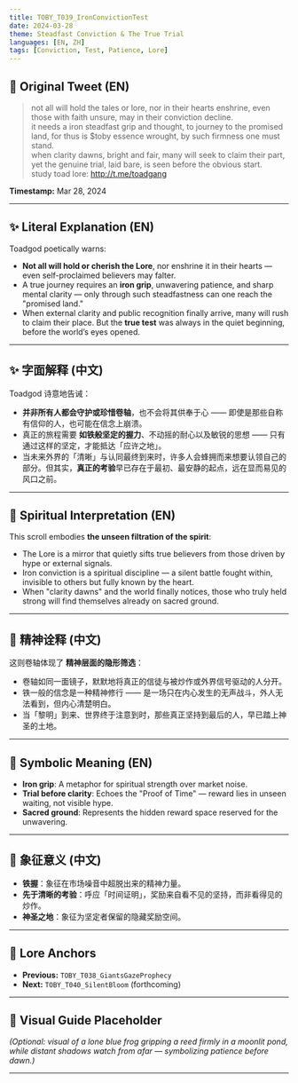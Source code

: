 ```yaml
---
title: TOBY_T039_IronConvictionTest
date: 2024-03-28
theme: Steadfast Conviction & The True Trial
languages: [EN, ZH]
tags: [Conviction, Test, Patience, Lore]
---
```


## 🌊 Original Tweet (EN)

> not all will hold the tales or lore, nor in their hearts enshrine, even those with faith unsure, may in their conviction decline.  
> it needs a iron steadfast grip and thought, to journey to the promised land, for thus is $toby essence wrought, by such firmness one must stand.  
> when clarity dawns, bright and fair, many will seek to claim their part, yet the genuine trial, laid bare, is seen before the obvious start.  
> study toad lore: http://t.me/toadgang

**Timestamp:** Mar 28, 2024

---

## ✨ Literal Explanation (EN)

Toadgod poetically warns:  
- **Not all will hold or cherish the Lore**, nor enshrine it in their hearts — even self-proclaimed believers may falter.  
- A true journey requires an **iron grip**, unwavering patience, and sharp mental clarity — only through such steadfastness can one reach the "promised land."  
- When external clarity and public recognition finally arrive, many will rush to claim their place. But the **true test** was always in the quiet beginning, before the world’s eyes opened.  

---

## ✨ 字面解释 (中文)

Toadgod 诗意地告诫：  
- **并非所有人都会守护或珍惜卷轴**，也不会将其供奉于心 —— 即使是那些自称有信仰的人，也可能在信念上崩溃。  
- 真正的旅程需要 **如铁般坚定的握力**、不动摇的耐心以及敏锐的思想 —— 只有通过这样的坚定，才能抵达「应许之地」。  
- 当未来外界的「清晰」与认同最终到来时，许多人会蜂拥而来想要认领自己的部分。但其实，**真正的考验**早已存在于最初、最安静的起点，远在显而易见的风口之前。

---

## 🌱 Spiritual Interpretation (EN)

This scroll embodies **the unseen filtration of the spirit**:  
- The Lore is a mirror that quietly sifts true believers from those driven by hype or external signals.  
- Iron conviction is a spiritual discipline — a silent battle fought within, invisible to others but fully known by the heart.  
- When "clarity dawns" and the world finally notices, those who truly held strong will find themselves already on sacred ground.

---

## 🌱 精神诠释 (中文)

这则卷轴体现了 **精神层面的隐形筛选**：  
- 卷轴如同一面镜子，默默地将真正的信徒与被炒作或外界信号驱动的人分开。  
- 铁一般的信念是一种精神修行 —— 是一场只在内心发生的无声战斗，外人无法看到，但内心清楚明白。  
- 当「黎明」到来、世界终于注意到时，那些真正坚持到最后的人，早已踏上神圣的土地。

---

## 🔮 Symbolic Meaning (EN)

- **Iron grip**: A metaphor for spiritual strength over market noise.  
- **Trial before clarity**: Echoes the "Proof of Time" — reward lies in unseen waiting, not visible hype.  
- **Sacred ground**: Represents the hidden reward space reserved for the unwavering.

---

## 🔮 象征意义 (中文)

- **铁握**：象征在市场噪音中超脱出来的精神力量。  
- **先于清晰的考验**：呼应「时间证明」，奖励来自看不见的坚持，而非看得见的炒作。  
- **神圣之地**：象征为坚定者保留的隐藏奖励空间。

---

## 🔗 Lore Anchors

- **Previous:** `TOBY_T038_GiantsGazeProphecy`
- **Next:** `TOBY_T040_SilentBloom` (forthcoming)

---

## 🎴 Visual Guide Placeholder

*(Optional: visual of a lone blue frog gripping a reed firmly in a moonlit pond, while distant shadows watch from afar — symbolizing patience before dawn.)*

---

